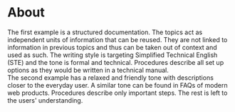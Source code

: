 # About
The first example is a structured documentation. The topics act as independent units of information that can be reused. They are not linked to information in previous topics and thus can be taken out of context and used as such. The writing style is targeting Simplified Technical English (STE) and the tone is formal and technical. Procedures describe all set up options as they would be written in a technical manual.  
The second example has a relaxed and friendly tone with descriptions closer to the everyday user. A similar tone can be found in FAQs of modern web products. Procedures describe only important steps. The rest is left to the users' understanding. 
